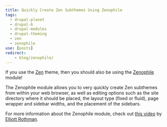 ```yaml
---
title: Quickly Create Zen Subthemes Using Zenophile
tags:
  - drupal-planet
  - drupal-6
  - drupal-modules
  - drupal-theming
  - zen
  - zenophile
use: [posts]
redirect:
    - blog/zenophile/
---
```

If you use the [Zen](http://drupal.org/project/zen) theme, then you should also be using the [Zenophile](http://drupal.org/project/zenophile) module!

The Zenophile module allows you to very quickly create Zen subthemes from within your web browser, as well as editing options such as the site directory where it should be placed, the layout type (fixed or fluid), page wrapper and sidebar widths, and the placement of the sidebars.

For more information about the Zenophile module, check out [this video](http://blip.tv/file/2427703) by [Elliott Rothman](http://elliottrothman.com).
